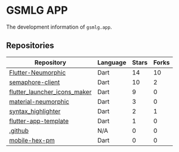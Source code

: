 # GSMLG APP

The development information of `gsmlg.app`.

## Repositories

<!-- REPO_LIST:START -->
| Repository | Language | Stars | Forks |
|------------|----------|-------|-------|
| [Flutter-Neumorphic](https://github.com/gsmlg-app/Flutter-Neumorphic) | Dart | 14 | 10 |
| [semaphore-client](https://github.com/gsmlg-app/semaphore-client) | Dart | 10 | 2 |
| [flutter_launcher_icons_maker](https://github.com/gsmlg-app/flutter_launcher_icons_maker) | Dart | 9 | 0 |
| [material-neumorphic](https://github.com/gsmlg-app/material-neumorphic) | Dart | 3 | 0 |
| [syntax_highlighter](https://github.com/gsmlg-app/syntax_highlighter) | Dart | 2 | 1 |
| [flutter-app-template](https://github.com/gsmlg-app/flutter-app-template) | Dart | 1 | 0 |
| [.github](https://github.com/gsmlg-app/.github) | N/A | 0 | 0 |
| [mobile-hex-pm](https://github.com/gsmlg-app/mobile-hex-pm) | Dart | 0 | 0 |

<!-- REPO_LIST:END -->
